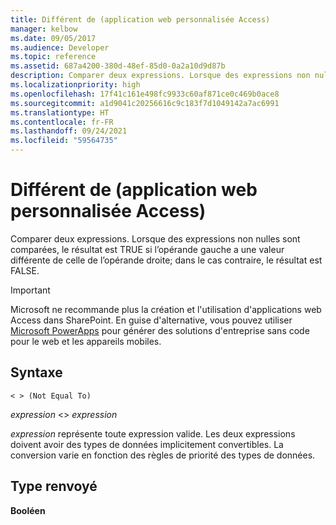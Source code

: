 ```yaml
---
title: Différent de (application web personnalisée Access)
manager: kelbow
ms.date: 09/05/2017
ms.audience: Developer
ms.topic: reference
ms.assetid: 687a4200-380d-48ef-85d0-0a2a10d9d87b
description: Comparer deux expressions. Lorsque des expressions non nulles sont comparées, le résultat est TRUE si l’opérande gauche a une valeur différente de celle de l’opérande droite; dans le cas contraire, le résultat est FALSE.
ms.localizationpriority: high
ms.openlocfilehash: 17f41c161e498fc9933c60af871ce0c469b0ace8
ms.sourcegitcommit: a1d9041c20256616c9c183f7d1049142a7ac6991
ms.translationtype: HT
ms.contentlocale: fr-FR
ms.lasthandoff: 09/24/2021
ms.locfileid: "59564735"
---
```

# <a name="not-equal-to-access-custom-web-app"></a>Différent de (application web personnalisée Access)

Comparer deux expressions. Lorsque des expressions non nulles sont comparées, le résultat est TRUE si l’opérande gauche a une valeur différente de celle de l’opérande droite; dans le cas contraire, le résultat est FALSE.
  
> [!IMPORTANT]
> Microsoft ne recommande plus la création et l'utilisation d'applications web Access dans SharePoint. En guise d'alternative, vous pouvez utiliser [Microsoft PowerApps](https://powerapps.microsoft.com/en-us/) pour générer des solutions d'entreprise sans code pour le web et les appareils mobiles. 
  
## <a name="syntax"></a>Syntaxe

`< > (Not Equal To)`

*expression*  \<\>  *expression* 
  
*expression*  représente toute expression valide. Les deux expressions doivent avoir des types de données implicitement convertibles. La conversion varie en fonction des règles de priorité des types de données. 
  
## <a name="return-type"></a>Type renvoyé

**Booléen**
  

